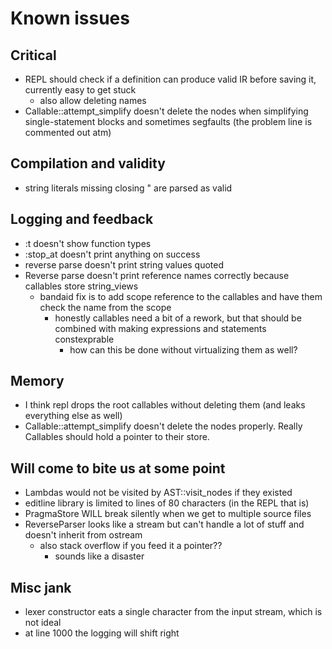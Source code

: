 # Known issues

## Critical

- REPL should check if a definition can produce valid IR before saving it, currently easy to get stuck
    - also allow deleting names
- Callable::attempt_simplify doesn't delete the nodes when simplifying single-statement blocks and sometimes segfaults (the problem line is commented out atm)

## Compilation and validity

- string literals missing closing \" are parsed as valid

## Logging and feedback

- :t doesn't show function types
- :stop_at doesn't print anything on success
- reverse parse doesn't print string values quoted
- Reverse parse doesn't print reference names correctly because callables store string_views
    - bandaid fix is to add scope reference to the callables and have them check the name from the scope
        - honestly callables need a bit of a rework, but that should be combined with making expressions and statements constexprable
            - how can this be done without virtualizing them as well?

## Memory

- I think repl drops the root callables without deleting them (and leaks everything else as well)
- Callable::attempt_simplify doesn't delete the nodes properly. Really Callables should hold a pointer to their store.

## Will come to bite us at some point

- Lambdas would not be visited by AST::visit_nodes if they existed
- editline library is limited to lines of 80 characters (in the REPL that is)
- PragmaStore WILL break silently when we get to multiple source files
- ReverseParser looks like a stream but can't handle a lot of stuff and doesn't inherit from ostream
    - also stack overflow if you feed it a pointer??
        - sounds like a disaster

## Misc jank

- lexer constructor eats a single character from the input stream, which is not ideal
- at line 1000 the logging will shift right